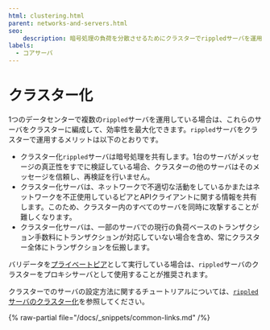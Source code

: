 ```yaml
---
html: clustering.html
parent: networks-and-servers.html
seo:
    description: 暗号処理の負荷を分散させるためにクラスターでrippledサーバを運用できます。
labels:
  - コアサーバ
---
```

# クラスター化

1つのデータセンターで複数の`rippled`サーバを運用している場合は、これらのサーバをクラスターに編成して、効率性を最大化できます。`rippled`サーバをクラスターで運用するメリットは以下のとおりです。

- クラスター化`rippled`サーバは暗号処理を共有します。1台のサーバがメッセージの真正性をすでに検証している場合、クラスターの他のサーバはそのメッセージを信頼し、再検証を行いません。
- クラスター化サーバは、ネットワークで不適切な活動をしているかまたはネットワークを不正使用しているピアとAPIクライアントに関する情報を共有します。このため、クラスター内のすべてのサーバを同時に攻撃することが難しくなります。
- クラスター化サーバは、一部のサーバでの現行の負荷ベースのトランザクション手数料にトランザクションが対応していない場合を含め、常にクラスター全体にトランザクションを伝搬します。

バリデータを[プライベートピア](peer-protocol.md#プライベートピア)として実行している場合は、`rippled`サーバのクラスターをプロキシサーバとして使用することが推奨されます。

クラスターでのサーバの設定方法に関するチュートリアルについては、[`rippled`サーバのクラスター化](../../infrastructure/configuration/peering/cluster-rippled-servers.md)を参照してください。

{% raw-partial file="/docs/_snippets/common-links.md" /%}
